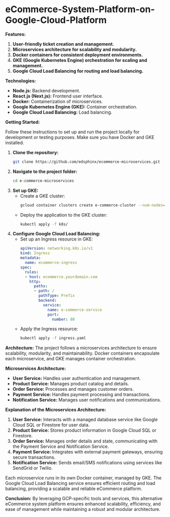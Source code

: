 # eCommerce-System-Platform-on-Google-Cloud-Platform

**Features:**
1. **User-friendly ticket creation and management.**
2. **Microservices architecture for scalability and modularity.**
3. **Docker containers for consistent deployment environments.**
4. **GKE (Google Kubernetes Engine) orchestration for scaling and management.**
5. **Google Cloud Load Balancing for routing and load balancing.**

**Technologies:**
- **Node.js:** Backend development.
- **React.js (Next.js):** Frontend user interface.
- **Docker:** Containerization of microservices.
- **Google Kubernetes Engine (GKE):** Container orchestration.
- **Google Cloud Load Balancing:** Load balancing.

**Getting Started:**

Follow these instructions to set up and run the project locally for development or testing purposes. Make sure you have Docker and GKE installed.

1. **Clone the repository:**
   ```bash
   git clone https://github.com/edsphinx/ecommerce-microservices.git
   ```
2. **Navigate to the project folder:**
   ```bash
   cd e-commerce-microservices
   ```
3. **Set up GKE:**
   - Create a GKE cluster:
     ```bash
     gcloud container clusters create e-commerce-cluster --num-nodes=3
     ```
   - Deploy the application to the GKE cluster:
     ```bash
     kubectl apply -f k8s/
     ```
4. **Configure Google Cloud Load Balancing:**
   - Set up an Ingress resource in GKE:
     ```yaml
     apiVersion: networking.k8s.io/v1
     kind: Ingress
     metadata:
       name: ecommerce-ingress
     spec:
       rules:
       - host: ecommerce.yourdomain.com
         http:
           paths:
           - path: /
             pathType: Prefix
             backend:
               service:
                 name: e-commerce-service
                 port:
                   number: 80
     ```
   - Apply the Ingress resource:
     ```bash
     kubectl apply -f ingress.yaml
     ```

**Architecture:**
The project follows a microservices architecture to ensure scalability, modularity, and maintainability. Docker containers encapsulate each microservice, and GKE manages container orchestration.

**Microservices Architecture:**
- **User Service:** Handles user authentication and management.
- **Product Service:** Manages product catalog and details.
- **Order Service:** Processes and manages customer orders.
- **Payment Service:** Handles payment processing and transactions.
- **Notification Service:** Manages user notifications and communications.

**Explanation of the Microservices Architecture:**
1. **User Service:** Interacts with a managed database service like Google Cloud SQL or Firestore for user data.
2. **Product Service:** Stores product information in Google Cloud SQL or Firestore.
3. **Order Service:** Manages order details and state, communicating with the Payment Service and Notification Service.
4. **Payment Service:** Integrates with external payment gateways, ensuring secure transactions.
5. **Notification Service:** Sends email/SMS notifications using services like SendGrid or Twilio.

Each microservice runs in its own Docker container, managed by GKE. The Google Cloud Load Balancing service ensures efficient routing and load balancing, providing a scalable and reliable eCommerce platform.

**Conclusion:**
By leveraging GCP-specific tools and services, this alternative eCommerce system platform ensures enhanced scalability, efficiency, and ease of management while maintaining a robust and modular architecture.

